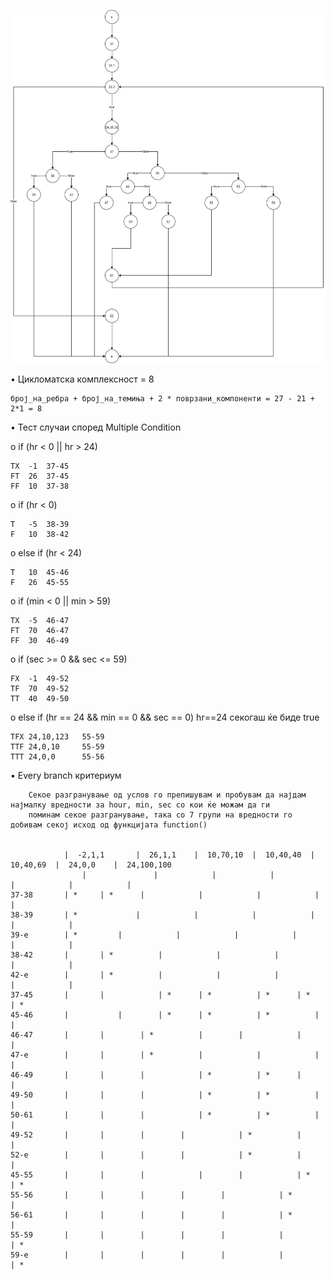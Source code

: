 ![Control_Flow_Graph](https://github.com/KhajiitIsHere/SI_lab2_196048/blob/master/Control%20flow%20graph.jpg)


•	Цикломатска комплексност = 8
        
    број_на_ребра + број_на_темиња + 2 * поврзани_компоненти = 27 - 21 + 2*1 = 8

•	Тест случаи според Multiple Condition

o	if (hr < 0 || hr > 24)

    TX	-1	37-45
    FT	26	37-45
    FF	10	37-38

o	if (hr < 0)

    T	-5	38-39	
    F	10	38-42

o	else if (hr < 24)

    T	10	45-46
    F	26	45-55

o	if (min < 0 || min > 59)

    TX	-5	46-47
    FT	70	46-47
    FF	30	46-49

o	if (sec >= 0 && sec <= 59)

    FX	-1	49-52	
    TF	70	49-52
    TT	40	49-50

o	else if (hr == 24 && min == 0 && sec == 0)
    hr==24 секогаш ќе биде true

    TFX	24,10,123	55-59
    TTF	24,0,10		55-59
    TTT	24,0,0		55-56


•	Every branch критериум


        Секое разгранување од услов го препишувам и пробувам да најдам најмалку вредности за hour, min, sec со кои ќе можам да ги
        поминам секое разгранување, така со 7 групи на вредности го добивам секој исход од функцијата function()


    	        |  -2,1,1       |  26,1,1    |  10,70,10  |  10,40,40  |  10,40,69  |  24,0,0    |  24,100,100
                    |               |            |            |            |            |            |
    37-38		| *		| *	     |            |            |            |            |
    38-39		| *             |            |            |            |            |            |
    39-e		| *	        |            |            |            |            |            |
    38-42		|		| *          |            |            |            |            |
    42-e		|		| *          |            |            |            |            |
    37-45		|		|   	     | *	  | *	       | *	    | *		 | *
    45-46		|	        |	     | *	  | *	       | *          |            |
    46-47		|		|	     | *          |	       |            |            |
    47-e		|		|	     | *          |            |            |            |
    46-49		|		|	     |            | *	       | *	    |	         |
    49-50		|		|	     |            | *	       | *          |            |
    50-61		|		|	     |            | * 	       | *          |            |
    49-52		|		|	     |		  |            | *          |            |
    52-e		|		|	     |		  |            | *          |            |
    45-55		|		|	     |	          |	       |            | *		 | *
    55-56		|		|	     |		  |	       |            | *          |
    56-61		|		|	     |		  |	       |            | *          |
    55-59		|		|	     |		  |	       |            |            | *
    59-e		|		|	     |		  |	       |            |            | *

